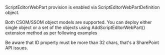 
ScriptEditorWebPart provision is enabled via ScriptEditorWebPartDefinition object.

Both CSOM/SSOM object models are supported. 
You can deploy either single object or a set of the objects using AddScriptEditorWebPart() extension method as per following examples

Be aware that ID property must be more than 32 chars, that's a SharePoint API issues.

